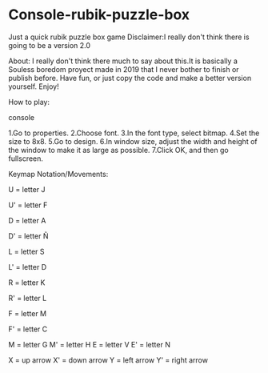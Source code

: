 # Console-rubik-puzzle-box
Just a quick rubik puzzle box game
Disclaimer:I really don't think there is going to be a version 2.0

About:
I really don't think there much to say about this.It is basically a Souless boredom proyect made in 2019 that I never bother to finish or publish before. Have fun, or just copy the code and make a better version yourself. Enjoy!

How to play:

console

1.Go to properties.
2.Choose font.
3.In the font type, select bitmap.
4.Set the size to 8x8.
5.Go to design.
6.In window size, adjust the width and height of the window to make it as large as possible.
7.Click OK, and then go fullscreen.

Keymap Notation/Movements:

U = letter J

U' = letter F

D = letter A

D' = letter Ñ

L = letter S

L' = letter D

R = letter K

R' = letter L

F = letter M

F' = letter C

M = letter G
M' = letter H
E = letter V
E' = letter N

X = up arrow
X' = down arrow
Y = left arrow
Y' = right arrow
